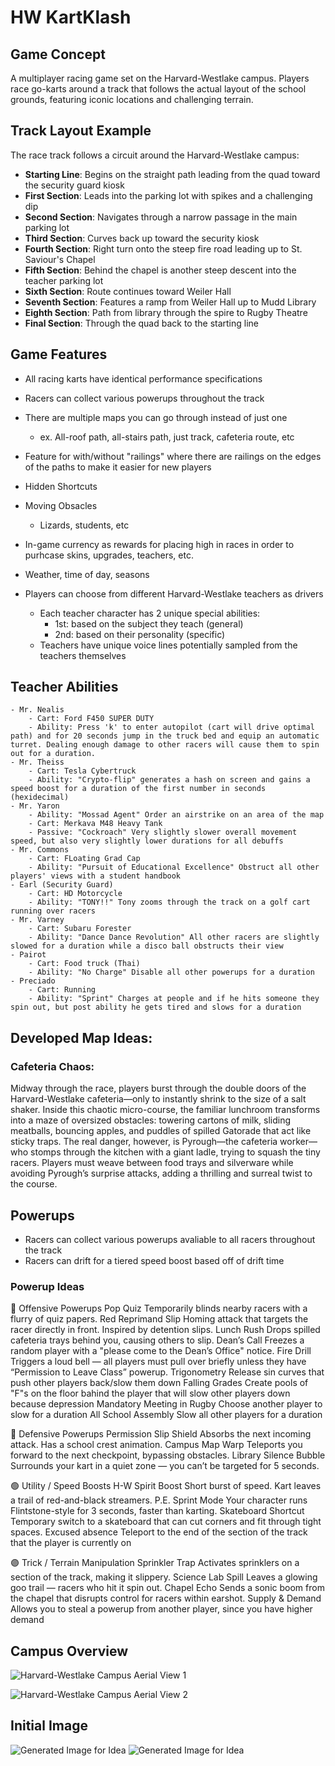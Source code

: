 # HW KartKlash

## Game Concept

A multiplayer racing game set on the Harvard-Westlake campus. Players race go-karts around a track that follows the actual layout of the school grounds, featuring iconic locations and challenging terrain.

## Track Layout Example

The race track follows a circuit around the Harvard-Westlake campus:

- **Starting Line**: Begins on the straight path leading from the quad toward the security guard kiosk
- **First Section**: Leads into the parking lot with spikes and a challenging dip
- **Second Section**: Navigates through a narrow passage in the main parking lot
- **Third Section**: Curves back up toward the security kiosk
- **Fourth Section**: Right turn onto the steep fire road leading up to St. Saviour's Chapel
- **Fifth Section**: Behind the chapel is another steep descent into the teacher parking lot
- **Sixth Section**: Route continues toward Weiler Hall
- **Seventh Section**: Features a ramp from Weiler Hall up to Mudd Library
- **Eighth Section**: Path from library through the spire to Rugby Theatre
- **Final Section**: Through the quad back to the starting line

## Game Features
- All racing karts have identical performance specifications
- Racers can collect various powerups throughout the track
- There are multiple maps you can go through instead of just one
    - ex. All-roof path, all-stairs path, just track, cafeteria route, etc
- Feature for with/without "railings" where there are railings on the edges of the paths to make it easier for new players
- Hidden Shortcuts
- Moving Obsacles 
    - Lizards, students, etc 
- In-game currency as rewards for placing high in races in order to purhcase skins, upgrades, teachers, etc. 
- Weather, time of day, seasons 

- Players can choose from different Harvard-Westlake teachers as drivers
    - Each teacher character has 2 unique special abilities:
        - 1st: based on the subject they teach (general)
        - 2nd: based on their personality (specific)
    - Teachers have unique voice lines potentially sampled from the teachers themselves  

## Teacher Abilities
    - Mr. Nealis
        - Cart: Ford F450 SUPER DUTY
        - Ability: Press 'k' to enter autopilot (cart will drive optimal path) and for 20 seconds jump in the truck bed and equip an automatic turret. Dealing enough damage to other racers will cause them to spin out for a duration.
    - Mr. Theiss
        - Cart: Tesla Cybertruck
        - Ability: "Crypto-flip" generates a hash on screen and gains a speed boost for a duration of the first number in seconds (hexidecimal)
    - Mr. Yaron
        - Ability: "Mossad Agent" Order an airstrike on an area of the map
        - Cart: Merkava M48 Heavy Tank
        - Passive: "Cockroach" Very slightly slower overall movement speed, but also very slightly lower durations for all debuffs 
    - Mr. Commons
        - Cart: FLoating Grad Cap
        - Ability: "Pursuit of Educational Excellence" Obstruct all other players' views with a student handbook
    - Earl (Security Guard)
        - Cart: HD Motorcycle
        - Ability: "TONY!!" Tony zooms through the track on a golf cart running over racers
    - Mr. Varney
        - Cart: Subaru Forester
        - Ability: "Dance Dance Revolution" All other racers are slightly slowed for a duration while a disco ball obstructs their view
    - Pairot
        - Cart: Food truck (Thai)
        - Ability: "No Charge" Disable all other powerups for a duration
    - Preciado
        - Cart: Running
        - Ability: "Sprint" Charges at people and if he hits someone they spin out, but post ability he gets tired and slows for a duration

## Developed Map Ideas:
### Cafeteria Chaos:
Midway through the race, players burst through the double doors of the Harvard-Westlake cafeteria—only to instantly shrink to the size of a salt shaker. Inside this chaotic micro-course, the familiar lunchroom transforms into a maze of oversized obstacles: towering cartons of milk, sliding meatballs, bouncing apples, and puddles of spilled Gatorade that act like sticky traps. The real danger, however, is Pyrough—the cafeteria worker—who stomps through the kitchen with a giant ladle, trying to squash the tiny racers. Players must weave between food trays and silverware while avoiding Pyrough’s surprise attacks, adding a thrilling and surreal twist to the course.

## Powerups
- Racers can collect various powerups avaliable to all racers throughout the track
- Racers can drift for a tiered speed boost based off of drift time

### Powerup Ideas
🔴 Offensive Powerups
Pop Quiz	Temporarily blinds nearby racers with a flurry of quiz papers.
Red Reprimand Slip  Homing attack that targets the racer directly in front. Inspired by detention slips.
Lunch Rush	Drops spilled cafeteria trays behind you, causing others to slip.
Dean’s Call Freezes a random player with a "please come to the Dean’s Office" notice.
Fire Drill  Triggers a loud bell — all players must pull over briefly unless they have “Permission to Leave Class” powerup.
Trigonometry    Release sin curves that push other players back/slow them down
Falling Grades  Create pools of "F"s on the floor bahind the player that will slow other players down because depression
Mandatory Meeting in Rugby  Choose another player to slow for a duration
All School Assembly Slow all other players for a duration

🔵 Defensive Powerups
Permission Slip Shield  Absorbs the next incoming attack. Has a school crest animation.
Campus Map Warp Teleports you forward to the next checkpoint, bypassing obstacles.
Library Silence Bubble  Surrounds your kart in a quiet zone — you can’t be targeted for 5 seconds.

🟢 Utility / Speed Boosts
H-W Spirit Boost    Short burst of speed. Kart leaves a trail of red-and-black streamers.
P.E. Sprint Mode    Your character runs Flintstone-style for 3 seconds, faster than karting.
Skateboard Shortcut Temporary switch to a skateboard that can cut corners and fit through tight spaces.
Excused absence Teleport to the end of the section of the track that the player is currently on

🟣 Trick / Terrain Manipulation
Sprinkler Trap  Activates sprinklers on a section of the track, making it slippery.
Science Lab Spill   Leaves a glowing goo trail — racers who hit it spin out.
Chapel Echo Sends a sonic boom from the chapel that disrupts control for racers within earshot.
Supply & Demand Allows you to steal a powerup from another player, since you have higher demand

## Campus Overview

<!-- Image 1: Aerial view of Harvard-Westlake campus showing Rugby Theatre, athletic fields, and swimming pool -->
![Harvard-Westlake Campus Aerial View 1](./hw1.png)

<!-- Image 2: Aerial view showing St. Saviour's Chapel, Mudd Library, Rugby Theatre, and the main field -->
![Harvard-Westlake Campus Aerial View 2](./hw2.png)


## Initial Image
![Generated Image for Idea](./generated1.png)
![Generated Image for Idea](./generated2.png)